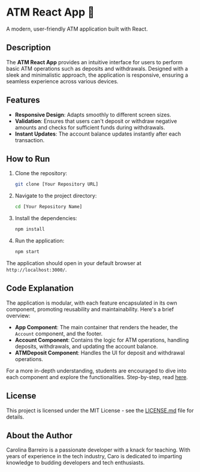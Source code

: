# ATM React App 🏧

A modern, user-friendly ATM application built with React.

## Description

The **ATM React App** provides an intuitive interface for users to perform basic ATM operations such as deposits and withdrawals. Designed with a sleek and minimalistic approach, the application is responsive, ensuring a seamless experience across various devices.

## Features

- **Responsive Design**: Adapts smoothly to different screen sizes.
- **Validation**: Ensures that users can't deposit or withdraw negative amounts and checks for sufficient funds during withdrawals.
- **Instant Updates**: The account balance updates instantly after each transaction.

## How to Run

1. Clone the repository:
   ```bash
   git clone [Your Repository URL]
   ```

2. Navigate to the project directory:
   ```bash
   cd [Your Repository Name]
   ```

3. Install the dependencies:
   ```bash
   npm install
   ```

4. Run the application:
   ```bash
   npm start
   ```

The application should open in your default browser at `http://localhost:3000/`.

## Code Explanation

The application is modular, with each feature encapsulated in its own component, promoting reusability and maintainability. Here's a brief overview:

- **App Component**: The main container that renders the header, the `Account` component, and the footer.
- **Account Component**: Contains the logic for ATM operations, handling deposits, withdrawals, and updating the account balance.
- **ATMDeposit Component**: Handles the UI for deposit and withdrawal operations.

For a more in-depth understanding, students are encouraged to dive into each component and explore the functionalities.
Step-by-step, read [here](HowTo.md).

## License

This project is licensed under the MIT License - see the [LICENSE.md](LICENSE.md) file for details.

## About the Author

Carolina Barreiro is a passionate developer with a knack for teaching. With years of experience in the tech industry, Caro is dedicated to imparting knowledge to budding developers and tech enthusiasts.